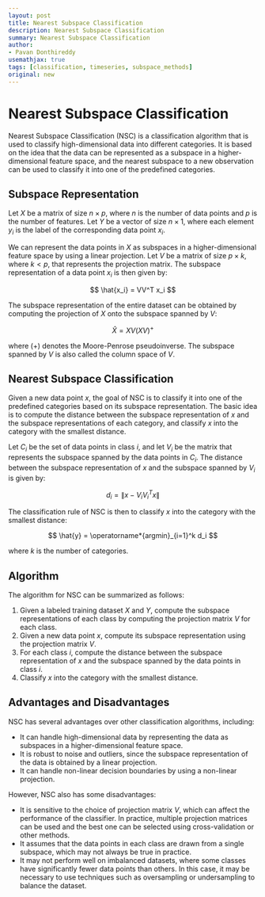 ```yaml
---
layout: post
title: Nearest Subspace Classification
description: Nearest Subspace Classification 
summary: Nearest Subspace Classification 
author:
- Pavan Donthireddy
usemathjax: true
tags: [classification, timeseries, subspace_methods]
original: new
---
```


# Nearest Subspace Classification

Nearest Subspace Classification (NSC) is a classification algorithm that is used to classify high-dimensional data into different categories. It is based on the idea that the data can be represented as a subspace in a higher-dimensional feature space, and the nearest subspace to a new observation can be used to classify it into one of the predefined categories.

## Subspace Representation

Let $X$ be a matrix of size $n \times p$, where $n$ is the number of data points and $p$ is the number of features. Let $Y$ be a vector of size $n \times 1$, where each element $y_i$ is the label of the corresponding data point $x_i$.

We can represent the data points in $X$ as subspaces in a higher-dimensional feature space by using a linear projection. Let $V$ be a matrix of size $p \times k$, where $k < p$, that represents the projection matrix. The subspace representation of a data point $x_i$ is then given by:

$$
\hat{x_i} = VV^T x_i
$$

The subspace representation of the entire dataset can be obtained by computing the projection of $X$ onto the subspace spanned by $V$:

$$
\hat{X} = XV(XV)^+
$$

where (+) denotes the Moore-Penrose pseudoinverse. The subspace spanned by $V$ is also called the column space of $V$.

## Nearest Subspace Classification

Given a new data point $x$, the goal of NSC is to classify it into one of the predefined categories based on its subspace representation. The basic idea is to compute the distance between the subspace representation of $x$ and the subspace representations of each category, and classify $x$ into the category with the smallest distance.

Let $C_i$ be the set of data points in class $i$, and let $V_i$ be the matrix that represents the subspace spanned by the data points in $C_i$. The distance between the subspace representation of $x$ and the subspace spanned by $V_i$ is given by:

$$
d_i = \|x - V_iV_i^Tx\|
$$

The classification rule of NSC is then to classify $x$ into the category with the smallest distance:

$$
\hat{y} = \operatorname*{argmin}_{i=1}^k d_i
$$

where $k$ is the number of categories.

## Algorithm

The algorithm for NSC can be summarized as follows:

1. Given a labeled training dataset $X$ and $Y$, compute the subspace representations of each class by computing the projection matrix $V$ for each class.
2. Given a new data point $x$, compute its subspace representation using the projection matrix $V$.
3. For each class $i$, compute the distance between the subspace representation of $x$ and the subspace spanned by the data points in class $i$.
4. Classify $x$ into the category with the smallest distance.

## Advantages and Disadvantages

NSC has several advantages over other classification algorithms, including:

- It can handle high-dimensional data by representing the data as subspaces in a higher-dimensional feature space.
- It is robust to noise and outliers, since the subspace representation of the data is obtained by a linear projection.
- It can handle non-linear decision boundaries by using a non-linear projection.

However, NSC also has some disadvantages:

-   It is sensitive to the choice of projection matrix $V$, which can affect the performance of the classifier. In practice, multiple projection matrices can be used and the best one can be selected using cross-validation or other methods.
-   It assumes that the data points in each class are drawn from a single subspace, which may not always be true in practice.
-   It may not perform well on imbalanced datasets, where some classes have significantly fewer data points than others. In this case, it may be necessary to use techniques such as oversampling or undersampling to balance the dataset.

